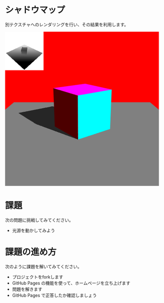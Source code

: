 # シャドウマップ
別テクスチャへのレンダリングを行い、その結果を利用します。

![結果画像](result.png)

# 課題
次の問題に挑戦してみてください。

- 光源を動かしてみよう

# 課題の進め方
次のように課題を解いてみてください。

- プロジェクトをforkします
- GitHub Pages の機能を使って、ホームページを立ち上げます
- 問題を解きます
- GitHub Pages で正答したか確認しましょう

